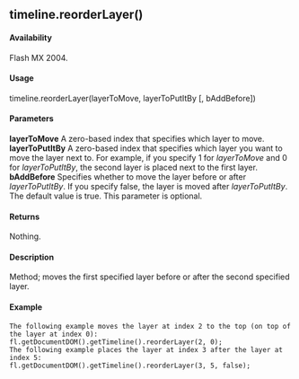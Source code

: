 ## timeline.reorderLayer()

#### Availability

Flash MX 2004.

#### Usage

timeline.reorderLayer(layerToMove, layerToPutItBy \[, bAddBefore\])

#### Parameters

**layerToMove** A zero-based index that specifies which layer to move.
**layerToPutItBy** A zero-based index that specifies which layer you want to move the layer next to. For example, if you specify 1 for *layerToMove* and 0 for *layerToPutItBy*, the second layer is placed next to the first layer.
**bAddBefore** Specifies whether to move the layer before or after *layerToPutItBy*. If you specify false, the layer is moved after *layerToPutItBy*. The default value is true. This parameter is optional.

#### Returns

Nothing.

#### Description

Method; moves the first specified layer before or after the second specified layer.

#### Example

```
The following example moves the layer at index 2 to the top (on top of the layer at index 0):
fl.getDocumentDOM().getTimeline().reorderLayer(2, 0);
The following example places the layer at index 3 after the layer at index 5:
fl.getDocumentDOM().getTimeline().reorderLayer(3, 5, false);

```